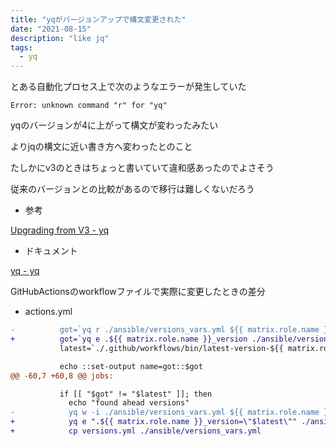```yaml
---
title: "yqがバージョンアップで構文変更された"
date: "2021-08-15"
description: "like jq"
tags:
  - yq
---
```


とある自動化プロセス上で次のようなエラーが発生していた

```
Error: unknown command "r" for "yq"
```

yqのバージョンが4に上がって構文が変わったみたい

よりjqの構文に近い書き方へ変わったとのこと

たしかにv3のときはちょっと書いていて違和感あったのでよさそう

従来のバージョンとの比較があるので移行は難しくないだろう

- 参考

[Upgrading from V3 - yq](https://mikefarah.gitbook.io/yq/upgrading-from-v3)

- ドキュメント

[yq - yq](https://mikefarah.gitbook.io/yq/)

GitHubActionsのworkflowファイルで実際に変更したときの差分

- actions.yml

```diff
-          got=`yq r ./ansible/versions_vars.yml ${{ matrix.role.name }}_version`
+          got=`yq e .${{ matrix.role.name }}_version ./ansible/versions_vars.yml`
           latest=`./.github/workflows/bin/latest-version-${{ matrix.role.type }}.sh ${{ matrix.role.repo }}`

           echo ::set-output name=got::$got
@@ -60,7 +60,8 @@ jobs:

           if [[ "$got" != "$latest" ]]; then
             echo "found ahead versions"
-            yq w -i ./ansible/versions_vars.yml ${{ matrix.role.name }}_version $latest
+            yq e ".${{ matrix.role.name }}_version=\"$latest\"" ./ansible/versions_vars.yml > versions.yml
+            cp versions.yml ./ansible/versions_vars.yml
```
